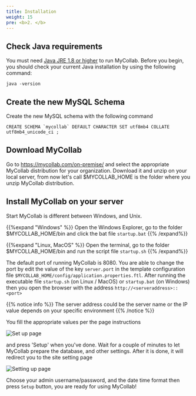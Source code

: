 ```yaml
---
title: Installation
weight: 15
pre: <b>2. </b>
---
```


## Check Java requirements

You must need [Java JRE 1.8 or higher](https://www.java.com/en/) to run MyCollab. Before you begin, you should check your current Java installation by using the following command:

```
java -version
```

## Create the new MySQL Schema

Create the new MySQL schema with the following command
```
CREATE SCHEMA `mycollab` DEFAULT CHARACTER SET utf8mb4 COLLATE utf8mb4_unicode_ci ;
```

## Download MyCollab

Go to https://mycollab.com/on-premise/ and select the appropriate MyCollab distribution for your organization. Download it and unzip on your local server, from now let's call $MYCOLLAB_HOME is the folder where you unzip MyCollab distribution.

## Install MyCollab on your server

Start MyCollab is different between Windows, and Unix. 

{{%expand "Windows" %}}
Open the Windows Explorer, go to the folder $MYCOLLAB_HOME/bin and click the bat file `startup.bat`
{{% /expand%}}

{{%expand "Linux, MacOS" %}}
Open the terminal, go to the folder $MYCOLLAB_HOME/bin and run the script file `startup.sh`
{{% /expand%}}

The default port of running MyCollab is 8080. You are able to change the port by edit the value of the key `server.port` in the template configuration file `$MYCOLLAB_HOME/config/application.properties.ftl`. After running the executable file `startup.sh` (on Linux / MacOS) or `startup.bat` (on Windows) then you open the browser with the address `http://<serveraddress>::<port>`

{{% notice info %}}
The server address could be the server name or the IP value depends on your specific environment
{{% /notice %}}

You fill the appropriate values per the page instructions

![Set up page](/images/installation/Setup_Page.png "Setup Page")

and press 'Setup' when you've done. Wait for a couple of minutes to let MyCollab prepare the database, and other settings. After it is done, it will redirect you to the site setting page

![Setting up page](/images/installation/Setting_Page.png "Setting Page")

Choose your admin username/password, and the date time format then press `Setup` button, you are ready for using MyCollab!
